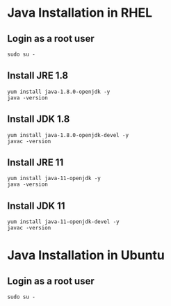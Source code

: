 # Java Installation in RHEL
## Login as a root user
```
sudo su -
```
## Install JRE 1.8
```
yum install java-1.8.0-openjdk -y
java -version 
```
## Install JDK 1.8
```
yum install java-1.8.0-openjdk-devel -y
javac -version
```
## Install JRE 11 
```
yum install java-11-openjdk -y
java -version 
```
## Install JDK 11
```
yum install java-11-openjdk-devel -y
javac -version  
```
#  Java Installation  in Ubuntu
## Login as a root user
```
sudo su -
```
